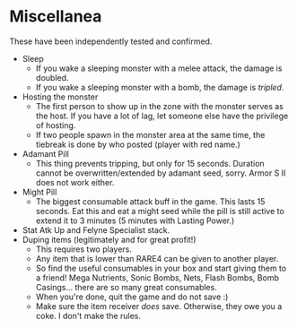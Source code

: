 # Miscellanea


These have been independently tested and confirmed.



* Sleep
    * If you wake a sleeping monster with a melee attack, the damage is doubled.
    * If you wake a sleeping monster with a bomb, the damage is _tripled_.
* Hosting the monster
    * The first person to show up in the zone with the monster serves as the host. If you have a lot of lag, let someone else have the privilege of hosting.
    * If two people spawn in the monster area at the same time, the tiebreak is done by who posted (player with red name.)
* Adamant Pill
    * This thing prevents tripping, but only for 15 seconds. Duration cannot be overwritten/extended by adamant seed, sorry. Armor S II does not work either.
* Might Pill
    * The biggest consumable attack buff in the game. This lasts 15 seconds. Eat this and eat a might seed while the pill is still active to extend it to 3 minutes (5 minutes with Lasting Power.) 
* Stat Atk Up and Felyne Specialist stack.
* Duping items (legitimately and for great profit!)
    * This requires two players.
    * Any item that is lower than RARE4 can be given to another player.
    * So find the useful consumables in your box and start giving them to a friend! Mega Nutrients, Sonic Bombs, Nets, Flash Bombs, Bomb Casings... there are so many great consumables.
    * When you're done, quit the game and do not save :)
    * Make sure the item receiver *does* save. Otherwise, they owe you a coke. I don't make the rules.
